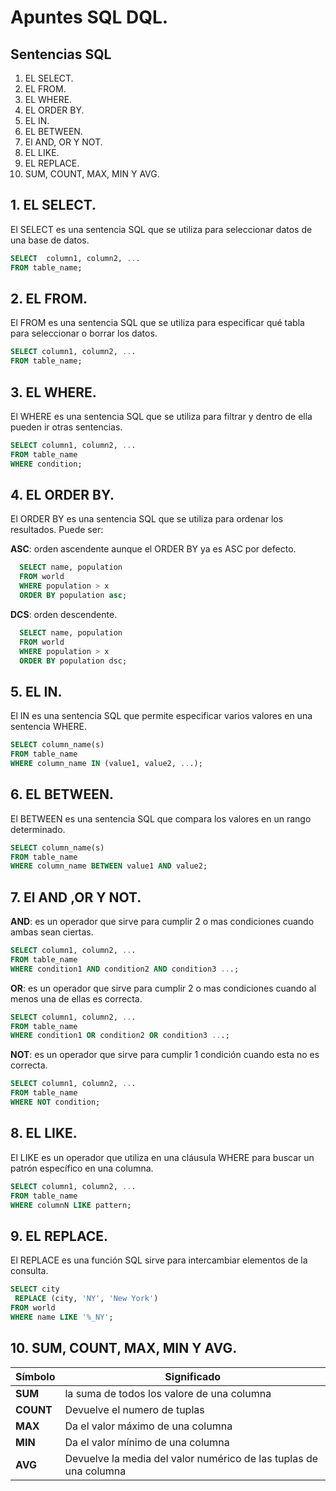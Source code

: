 # Apuntes SQL DQL.
## Sentencias SQL
1. EL SELECT.
2. EL FROM.
3. EL WHERE.
4. EL ORDER BY.
5. EL IN.
6. EL BETWEEN.
7. El AND, OR Y NOT.
8. EL LIKE.
9. EL REPLACE.
10. SUM, COUNT, MAX, MIN Y AVG.
## 1. EL SELECT.
El SELECT es una sentencia SQL que se utiliza para seleccionar datos de una base de datos.
```sql
SELECT  column1, column2, ...
FROM table_name;
```

##  2. EL FROM.
El FROM es una sentencia SQL que se utiliza para especificar qué tabla para seleccionar o borrar los datos.

```sql
SELECT column1, column2, ...
FROM table_name;
```

##  3.  EL WHERE.
El WHERE es una sentencia SQL que se utiliza para filtrar y dentro de ella pueden ir otras sentencias.

```sql
SELECT column1, column2, ...
FROM table_name
WHERE condition;
```
##  4. EL ORDER BY.
El  ORDER BY  es una sentencia SQL que se utiliza para ordenar los resultados. Puede
ser:

**ASC**: orden ascendente aunque el ORDER BY ya es ASC por defecto.

```sql
  SELECT name, population
  FROM world
  WHERE population > x
  ORDER BY population asc;
```

**DCS**: orden descendente.

```sql
  SELECT name, population
  FROM world
  WHERE population > x
  ORDER BY population dsc;
```
##  5. EL IN.
El  IN es una sentencia SQL que permite especificar varios valores en una sentencia WHERE.

```sql
SELECT column_name(s)
FROM table_name
WHERE column_name IN (value1, value2, ...);
```
## 6. EL BETWEEN.
El  BETWEEN es una sentencia SQL que compara los valores en un rango determinado.

```sql
SELECT column_name(s)
FROM table_name
WHERE column_name BETWEEN value1 AND value2;
```
## 7. El AND ,OR Y NOT.

**AND**: es un operador que sirve para cumplir 2 o mas condiciones cuando ambas sean ciertas.

```sql
SELECT column1, column2, ...
FROM table_name
WHERE condition1 AND condition2 AND condition3 ...;
```
**OR**: es un operador que sirve para cumplir 2 o mas condiciones cuando al menos una de ellas es correcta.

```sql
SELECT column1, column2, ...
FROM table_name
WHERE condition1 OR condition2 OR condition3 ...;
```
**NOT**: es un operador que sirve para cumplir 1 condición cuando esta no es correcta.

```sql
SELECT column1, column2, ...
FROM table_name
WHERE NOT condition;
```
## 8. EL LIKE.

El LIKE es un operador que utiliza en una cláusula WHERE para buscar un patrón específico en una columna.


```sql
SELECT column1, column2, ...
FROM table_name
WHERE columnN LIKE pattern;
```

## 9. EL REPLACE.

El REPLACE es una función SQL sirve para intercambiar elementos de la consulta.

```sql
SELECT city
 REPLACE (city, 'NY', 'New York')
FROM world
WHERE name LIKE '%_NY';
```
## 10. SUM, COUNT, MAX, MIN Y AVG.

| Símbolo   |  Significado                                                      |
| --------- | ------------------------------------------------------------------|
| **SUM**   |  la suma de todos los valore de una columna                       | 
| **COUNT** |  Devuelve el numero de tuplas                                     | 
| **MAX**   |  Da el valor máximo de una columna                                | 
| **MIN**   |  Da el valor mínimo de una columna                                |
| **AVG**   |  Devuelve la media del valor numérico de las tuplas de una columna|










